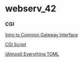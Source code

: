 # webserv_42

### CGI

[Intro to Common Gateway Interface](http://www.mnuwer.dbasedeveloper.co.uk/dlearn/web/session01.htm)

[CGI Script](http://www.wijata.com/cgi/cgispec.html#4.0)

[(Almost) Everything TOML](https://toml.io/en/v1.0.0)
